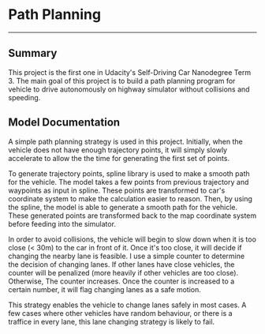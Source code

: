 # Path Planning
---

## Summary

This project is the first one in Udacity's Self-Driving Car Nanodegree Term 3. The main goal of this project is to build a path planning program for vehicle to drive autonomously on highway simulator without collisions and speeding.


## Model Documentation

A simple path planning strategy is used in this project. Initially, when the vehicle does not have enough trajectory points, it will simply slowly accelerate to allow the the time for generating the first set of points.

To generate trajectory points, spline library is used to make a smooth path for the vehicle. The model takes a few points from previous trajectory and waypoints as input in spline. These points are transformed to car's coordinate system to make the calculation easier to reason. Then, by using the spline, the model is able to generate a smooth path for the vehicle. These generated points are transformed back to the map coordinate system before feeding into the simulator.

In order to avoid collisions, the vehicle will begin to slow down when it is too close (< 30m) to the car in front of it. Once it's too close, it will decide if changing the nearby lane is feasible. I use a simple counter to determine the decision of changing lanes. If other lanes have close vehicles, the counter will be penalized (more heavily if other vehicles are too close). Otherwise, The counter increases. Once the counter is increased to a certain number, it will flag changing lanes as a safe motion. 

This strategy enables the vehicle to change lanes safely in most cases. A few cases where other vehicles have random behaviour, or there is a traffice in every lane, this lane changing strategy is likely to fail.
